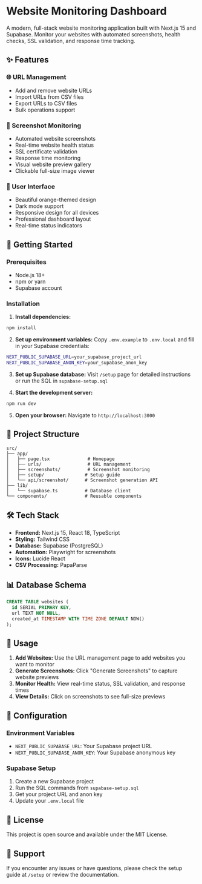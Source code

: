 # Website Monitoring Dashboard

A modern, full-stack website monitoring application built with Next.js 15 and Supabase. Monitor your websites with automated screenshots, health checks, SSL validation, and response time tracking.

## ✨ Features

### 🌐 URL Management
- Add and remove website URLs
- Import URLs from CSV files
- Export URLs to CSV files
- Bulk operations support

### 📸 Screenshot Monitoring
- Automated website screenshots
- Real-time website health status
- SSL certificate validation
- Response time monitoring
- Visual website preview gallery
- Clickable full-size image viewer

### 🎨 User Interface
- Beautiful orange-themed design
- Dark mode support
- Responsive design for all devices
- Professional dashboard layout
- Real-time status indicators

## 🚀 Getting Started

### Prerequisites
- Node.js 18+ 
- npm or yarn
- Supabase account

### Installation

1. **Install dependencies:**
```bash
npm install
```

2. **Set up environment variables:**
Copy `.env.example` to `.env.local` and fill in your Supabase credentials:
```bash
NEXT_PUBLIC_SUPABASE_URL=your_supabase_project_url
NEXT_PUBLIC_SUPABASE_ANON_KEY=your_supabase_anon_key
```

3. **Set up Supabase database:**
Visit `/setup` page for detailed instructions or run the SQL in `supabase-setup.sql`

4. **Start the development server:**
```bash
npm run dev
```

5. **Open your browser:**
Navigate to `http://localhost:3000`

## 📁 Project Structure

```
src/
├── app/
│   ├── page.tsx              # Homepage
│   ├── urls/                 # URL management
│   ├── screenshots/          # Screenshot monitoring
│   ├── setup/               # Setup guide
│   └── api/screenshot/      # Screenshot generation API
├── lib/
│   └── supabase.ts          # Database client
└── components/              # Reusable components
```

## 🛠️ Tech Stack

- **Frontend:** Next.js 15, React 18, TypeScript
- **Styling:** Tailwind CSS
- **Database:** Supabase (PostgreSQL)
- **Automation:** Playwright for screenshots
- **Icons:** Lucide React
- **CSV Processing:** PapaParse

## 📊 Database Schema

```sql
CREATE TABLE websites (
  id SERIAL PRIMARY KEY,
  url TEXT NOT NULL,
  created_at TIMESTAMP WITH TIME ZONE DEFAULT NOW()
);
```

## 🎯 Usage

1. **Add Websites:** Use the URL management page to add websites you want to monitor
2. **Generate Screenshots:** Click "Generate Screenshots" to capture website previews
3. **Monitor Health:** View real-time status, SSL validation, and response times
4. **View Details:** Click on screenshots to see full-size previews

## 🔧 Configuration

### Environment Variables
- `NEXT_PUBLIC_SUPABASE_URL`: Your Supabase project URL
- `NEXT_PUBLIC_SUPABASE_ANON_KEY`: Your Supabase anonymous key

### Supabase Setup
1. Create a new Supabase project
2. Run the SQL commands from `supabase-setup.sql`
3. Get your project URL and anon key
4. Update your `.env.local` file

## 📝 License

This project is open source and available under the MIT License.

## 🤝 Support

If you encounter any issues or have questions, please check the setup guide at `/setup` or review the documentation.
